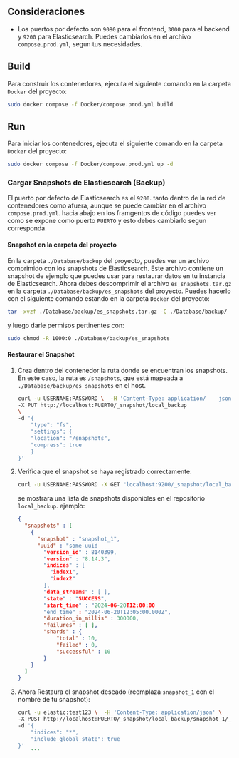 
## Consideraciones

- Los puertos por defecto son `9080` para el frontend, `3000` para el backend y `9200` para Elasticsearch. Puedes cambiarlos en el archivo `compose.prod.yml`, segun tus necesidades.


## Build 
Para construir los contenedores, ejecuta el siguiente comando en la carpeta `Docker` del proyecto:

```bash
sudo docker compose -f Docker/compose.prod.yml build
```

## Run
Para iniciar los contenedores, ejecuta el siguiente comando en la carpeta `Docker` del
proyecto:

```bash
sudo docker compose -f Docker/compose.prod.yml up -d
```

### Cargar Snapshots de Elasticsearch (Backup)

El puerto por defecto de Elasticsearch es el `9200`. tanto dentro de la red de contenedores como afuera, aunque se puede cambiar en el archivo `compose.prod.yml`. hacia abajo en los framgentos de código puedes ver como se expone como puerto `PUERTO` y esto debes cambiarlo segun corresponda.

#### Snapshot en la carpeta del proyecto
En la carpeta `./Database/backup` del proyecto, puedes ver un archivo comprimido con los snapshots de Elasticsearch. Este archivo contiene un snapshot de ejemplo que puedes usar para restaurar datos en tu instancia de Elasticsearch.
Ahora debes descomprimir el archivo `es_snapshots.tar.gz` en la carpeta `./Database/backup/es_snapshots` del proyecto. Puedes hacerlo con el siguiente comando estando en la carpeta `Docker` del proyecto:

```bash
tar -xvzf ./Database/backup/es_snapshots.tar.gz -C ./Database/backup/
```
y luego darle permisos pertinentes con:
```bash
sudo chmod -R 1000:0 ./Database/backup/es_snapshots 
```

#### Restaurar el Snapshot

 1.  Crea dentro del contenedor la ruta donde se encuentran los snapshots. En este caso, la ruta es `/snapshots`, que está mapeada a `./Database/backup/es_snapshots` en el host.
 
        ```bash
        curl -u USERNAME:PASSWORD \  -H 'Content-Type: application/    json' \              
        -X PUT http://localhost:PUERTO/_snapshot/local_backup
        \
        -d '{
            "type": "fs",
            "settings": {
            "location": "/snapshots",
            "compress": true
            }
        }'
        ```
 2.   Verifica que el snapshot se haya registrado correctamente:

        ```bash
        curl -u USERNAME:PASSWORD -X GET "localhost:9200/_snapshot/local_backup/_all?pretty"
        ```
        se mostrara una lista de snapshots disponibles en el repositorio `local_backup`. ejemplo:
        ```json
        {
          "snapshots" : [
            {
              "snapshot" : "snapshot_1",
              "uuid" : "some-uuid
                "version_id" : 8140399,
                "version" : "8.14.3",
                "indices" : [
                  "index1",
                  "index2"
                ],
                "data_streams" : [ ],
                "state" : "SUCCESS",
                "start_time" : "2024-06-20T12:00:00
                "end_time" : "2024-06-20T12:05:00.000Z",
                "duration_in_millis" : 300000,
                "failures" : [ ],
                "shards" : {
                    "total" : 10,
                    "failed" : 0,
                    "successful" : 10
                }
            }
          ]
        }
        ``` 


 3. Ahora Restaura el snapshot deseado (reemplaza `snapshot_1` con el nombre de tu snapshot):

    ```bash
    curl -u elastic:test123 \  -H 'Content-Type: application/json' \             
    -X POST http://localhost:PUERTO/_snapshot/local_backup/snapshot_1/_restore \
    -d '{
        "indices": "*",
        "include_global_state": true
    }'
        ``` 